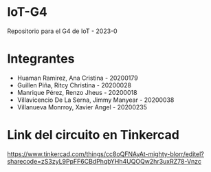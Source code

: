 # IoT-G4
Repositorio para el G4 de IoT - 2023-0

# Integrantes
- Huaman Ramirez, Ana Cristina - 20200179
- Guillen Piña, Ritcy Christina - 20200028
- Manrique Pérez, Renzo Jheus - 20200018
- Villavicencio De La Serna, Jimmy Manyear - 20200038
- Villanueva Monrroy, Xavier Angel - 20200235

# Link del circuito en Tinkercad
https://www.tinkercad.com/things/cc8oQFNAyAt-mighty-blorr/editel?sharecode=zS3zyL9PpFF6CBdPhqbYHh4UQOQw2hr3uxRZ78-Vnzc


